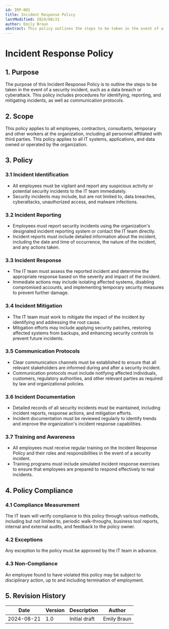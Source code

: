 ```yaml
---
id: IRP-001
title: Incident Response Policy
lastModified: 2024/08/21
author: Emily Braun
abstract: This policy outlines the steps to be taken in the event of a security incident, such as a data breach or cyberattack. It includes procedures for identifying, reporting, and mitigating incidents, as well as communication protocols.
---
```


# Incident Response Policy

## 1. Purpose

The purpose of this Incident Response Policy is to outline the steps to be taken in the event of a security incident, such as a data breach or cyberattack. This policy includes procedures for identifying, reporting, and mitigating incidents, as well as communication protocols.

## 2. Scope

This policy applies to all employees, contractors, consultants, temporary and other workers at the organization, including all personnel affiliated with third parties. This policy applies to all IT systems, applications, and data owned or operated by the organization.

## 3. Policy

### 3.1 Incident Identification

- All employees must be vigilant and report any suspicious activity or potential security incidents to the IT team immediately.
- Security incidents may include, but are not limited to, data breaches, cyberattacks, unauthorized access, and malware infections.

### 3.2 Incident Reporting

- Employees must report security incidents using the organization's designated incident reporting system or contact the IT team directly.
- Incident reports must include detailed information about the incident, including the date and time of occurrence, the nature of the incident, and any actions taken.

### 3.3 Incident Response

- The IT team must assess the reported incident and determine the appropriate response based on the severity and impact of the incident.
- Immediate actions may include isolating affected systems, disabling compromised accounts, and implementing temporary security measures to prevent further damage.

### 3.4 Incident Mitigation

- The IT team must work to mitigate the impact of the incident by identifying and addressing the root cause.
- Mitigation efforts may include applying security patches, restoring affected systems from backups, and enhancing security controls to prevent future incidents.

### 3.5 Communication Protocols

- Clear communication channels must be established to ensure that all relevant stakeholders are informed during and after a security incident.
- Communication protocols must include notifying affected individuals, customers, regulatory authorities, and other relevant parties as required by law and organizational policies.

### 3.6 Incident Documentation

- Detailed records of all security incidents must be maintained, including incident reports, response actions, and mitigation efforts.
- Incident documentation must be reviewed regularly to identify trends and improve the organization's incident response capabilities.

### 3.7 Training and Awareness

- All employees must receive regular training on the Incident Response Policy and their roles and responsibilities in the event of a security incident.
- Training programs must include simulated incident response exercises to ensure that employees are prepared to respond effectively to real incidents.

## 4. Policy Compliance

### 4.1 Compliance Measurement

The IT team will verify compliance to this policy through various methods, including but not limited to, periodic walk-throughs, business tool reports, internal and external audits, and feedback to the policy owner.

### 4.2 Exceptions

Any exception to the policy must be approved by the IT team in advance.

### 4.3 Non-Compliance

An employee found to have violated this policy may be subject to disciplinary action, up to and including termination of employment.

## 5. Revision History

| Date       | Version | Description           | Author            |
|------------|---------|-----------------------|-------------------|
| 2024-08-21 | 1.0     | Initial draft         | Emily Braun       |
